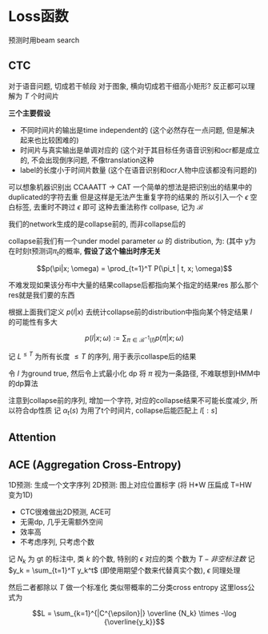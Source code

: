 # Loss函数

预测时用beam search

## CTC 
对于语音问题, 切成若干帧段
对于图象, 横向切成若干细高小矩形?
反正都可以理解为 $T$ 个时间片

**三个主要假设**
- 不同时间片的输出是time independent的 (这个必然存在一点问题, 但是解决起来也比较困难的)
- 时间片与真实输出是单调对应的 (这个对于其目标任务语音识别和ocr都是成立的, 不会出现倒序问题, 不像translation这种
- label的长度小于时间片数量 (这个在语音识别和ocr人物中应该都没有问题的)

可以想象机器识别出 CCAAATT -> CAT
一个简单的想法是把识别出的结果中的duplicated的字符去重
但是这样是无法产生重复字符的结果的
所以引入一个 $\epsilon$ 空白标签, 去重时不跨过 $\epsilon$ 即可
这种去重法称作 collpase, 记为 $\mathcal{B}$

我们的network生成的是collapse前的, 而非collapse后的

collapse前我们有一个under model parameter $\omega$ 的 distribution, 为: (其中 y为在时刻t预测词$\pi_t$的概率, **假设了这个输出时序无关**

$$p(\pi|x; \omega) = \prod_{t=1}^T P(\pi_t | t, x; \omega)$$

不难发现如果该分布中大量的结果collapse后都指向某个指定的结果res
那么那个res就是我们要的东西

根据上面我们定义 $p(l|x)$ 去统计collapse前的distribution中指向某个特定结果 $l$ 的可能性有多大

$$p(l|x; \omega) := \sum_{\pi \in \mathcal{B}^{-1}(l)} p(\pi|x; \omega)$$

记 $L^{\le T}$ 为所有长度 $\le T$ 的序列, 用于表示collaspe后的结果

令 $l$ 为ground true, 然后令上式最小化
dp
将 $\pi$ 视为一条路径, 不难联想到HMM中的dp算法

注意到collapse前的序列, 增加一个字符, 对应的collapse结果不可能长度减少, 所以符合dp性质
记 $\alpha_t(s)$ 为用了t个时间片, collapse后能匹配上 $l[:s]$

## Attention

## ACE (Aggregation Cross-Entropy)
1D预测: 生成一个文字序列
2D预测: 图上对应位置标字 (将 H*W 压扁成 T=HW 变为1D)

- CTC很难做出2D预测, ACE可
- 无需dp, 几乎无需额外空间
- 效率高
- 不考虑序列, 只考虑个数

记 $N_k$ 为 gt 的标注中, 类 $k$ 的个数, 特别的 $\epsilon$ 对应的类 个数为 $T-非空标注数$
记 $y_k = \sum_{t=1}^T y_k^t$ (即使用期望个数来代替真实个数), $\epsilon$ 同理处理

然后二者都除以 $T$ 做一个标准化
类似带概率的二分类cross entropy
这里loss公式为

$$L = \sum_{k=1}^{|C^{\epsilon}|} \overline {N_k} \times -\log {\overline{y_k}}$$

